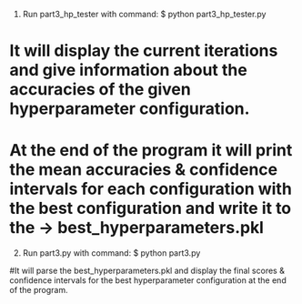 1. Run part3_hp_tester with command:
$ python part3_hp_tester.py

# It will display the current iterations and give information about the accuracies of the given hyperparameter configuration.
# At the end of the program it will print the mean accuracies & confidence intervals for each configuration with the best configuration and write it to the -> best_hyperparameters.pkl

2. Run part3.py with command:
$ python part3.py

#It will parse the best_hyperparameters.pkl and display the final scores & confidence intervals for the best hyperparameter configuration at the end of the program.